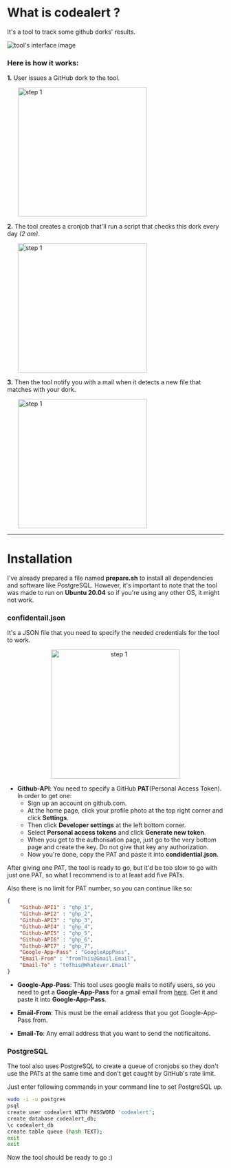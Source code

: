 # What is codealert ?

It's a tool to track some github dorks' results. 

![tool's interface image](https://i.imgur.com/RfFYEz9.png)

### Here is how it works:

**1.** User issues a GitHub dork to the tool.
    <p style="margin-left: 25px"><img src="https://i.imgur.com/UF4JZ9K.png" alt="step 1" width="300"/></p>

**2.** The tool creates a cronjob that'll run a script that checks this dork every day *(2 am)*.
    <p style="margin-left: 25px"><img src="https://i.imgur.com/xGrVvfF.png" alt="step 1" width="300"/></p>

**3.** Then the tool notify you with a mail when it detects a new file that matches with your dork.
    <p style="margin-left: 25px"><img src="https://i.imgur.com/CbRuHJJ.png" alt="step 1" width="300"/></p>

---

# Installation

I've already prepared a file named **prepare.sh** to install all dependencies and software like PostgreSQL. However, it's important to note that the tool was made to run on **Ubuntu 20.04** so if you're using any other OS, it might not work.

### confidentail.json

It's a JSON file that you need to specify the needed credentials for the tool to work.

<p style="text-align:center"><img src="https://i.imgur.com/0aRi6ac.png" alt="step 1" width="300"/></p>

* **Github-API**: You need to specify a GitHub **PAT**(Personal Access Token). In order to get one:
  
  - Sign up an account on github.com.
  - At the home page, click your profile photo at the top right corner and click **Settings**.
  - Then click **Developer settings** at the left bottom corner.
  - Select **Personal access tokens** and click **Generate new token**.
  - When you get to the authorisation page, just go to the very bottom page and create the key. Do not give that key any authorization.
  - Now you're done, copy the PAT and paste it into **condidential.json**.

After giving one PAT, the tool is ready to go, but it'd be too slow to go with just one PAT, so what I recommend is to at least add five PATs.

Also there is no limit for PAT number, so you can continue like so:
```json
{
    "Github-API1" : "ghp_1",
    "Github-API2" : "ghp_2",
    "Github-API3" : "ghp_3",
    "Github-API4" : "ghp_4",
    "Github-API5" : "ghp_5",
    "Github-API6" : "ghp_6",
    "Github-API7" : "ghp_7",
    "Google-App-Pass" : "GoogleAppPass",
    "Email-From" : "fromThis@Gmail.Email",
    "Email-To" : "toThis@Whatever.Email" 
}
```

* **Google-App-Pass**: This tool uses google mails to notify users, so you need to get a **Google-App-Pass** for a gmail email from [here](https://myaccount.google.com/apppasswords). Get it and paste it into **Google-App-Pass**.

* **Email-From**: This must be the email address that you got Google-App-Pass from.

* **Email-To**: Any email address that you want to send the notificaitons.

### PostgreSQL

The tool also uses PostgreSQL to create a queue of cronjobs so they don't use the PATs at the same time and don't get caught by GitHub's rate limit.

Just enter following commands in your command line to set PostgreSQL up.
```bash
sudo -i -u postgres
psql
create user codealert WITH PASSWORD 'codealert';
create database codealert_db;
\c codealert_db
create table queue (hash TEXT);
exit
exit
```

Now the tool should be ready to go :)